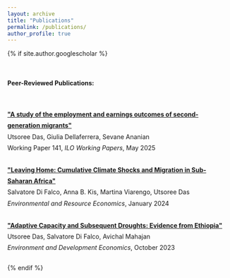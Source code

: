 ```yaml
---
layout: archive
title: "Publications"
permalink: /publications/
author_profile: true
---
```


{% if site.author.googlescholar %}
<div class="wordwrap" style="margin-top: 50px; margin-bottom: 50px;">
  <strong>Peer-Reviewed Publications:</strong>
</div>

<ul style="line-height: 1.8; list-style-type: none; padding-left: 0;">

  <li style="margin-bottom: 25px;">
    <a href="https://www.ilo.org/publications/study-employment-and-earnings-outcomes-second-generation-migrants">
      <strong>"A study of the employment and earnings outcomes of second-generation migrants"</strong>
    </a><br>
    Utsoree Das, Giulia Dellaferrera, Sevane Ananian<br>
    Working Paper 141, <em>ILO Working Papers</em>, May 2025
  </li>

  <li style="margin-bottom: 25px;">
     <a href="https://link.springer.com/article/10.1007/s10640-023-00826-x">
      <strong>"Leaving Home: Cumulative Climate Shocks and Migration in Sub-Saharan Africa"</strong>
    </a><br>
    Salvatore Di Falco, Anna B. Kis, Martina Viarengo, Utsoree Das<br>
    <em>Environmental and Resource Economics</em>, January 2024
  </li>

  <li style="margin-bottom: 25px;">
    <a href="https://cambridge.org/core/journals/environment-and-development-economics/article/adaptive-capacity-and-subsequent-droughts-evidence-from-ethiopia/8ABEA50847AD651EF0C356CE1A392EC3">
      <strong>"Adaptive Capacity and Subsequent Droughts: Evidence from Ethiopia"</strong>
     </a><br>
     Utsoree Das, Salvatore Di Falco, Avichal Mahajan<br>
    <em>Environment and Development Economics</em>, October 2023
  </li>

</ul>




<!-- <p>You can also find my articles on my <a href="{{site.author.googlescholar}}">Google Scholar</a> profile.</p> -->
{% endif %}

<!-- Uncomment the following lines if you want to include posts tagged as publications -->
<!--
{% include base_path %}

{% for post in site.publications reversed %}
  {% include archive-single.html %}
{% endfor %}
-->
